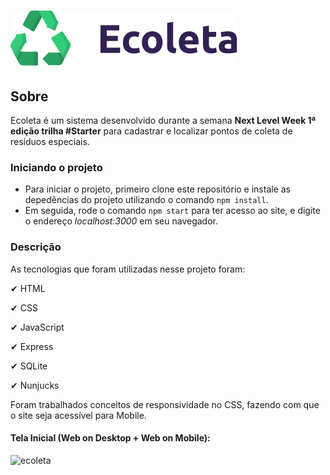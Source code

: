 # ![Ecoleta](/public/assets/logo.svg)
 
 ## Sobre
 
 Ecoleta é um sistema desenvolvido durante a semana **Next Level Week 1ª edição trilha #Starter** para cadastrar e localizar pontos de coleta de resíduos especiais.
 
 ### Iniciando o projeto
 
 * Para iniciar o projeto, primeiro clone este repositório e instale as depedências do projeto utilizando o comando `npm install`.
 * Em seguida, rode o comando `npm start` para ter acesso ao site, e digite o endereço *localhost:3000* em seu navegador.  
 
 ### Descrição
 
 As tecnologias que foram utilizadas nesse projeto foram:
 
 ✔ HTML
 
 ✔ CSS
 
 ✔ JavaScript
 
 ✔ Express
 
 ✔ SQLite
 
 ✔ Nunjucks
 
 Foram trabalhados conceitos de responsividade no CSS, fazendo com que o site seja acessível para Mobile.
 
 #### Tela Inicial (Web on Desktop + Web on Mobile):
 ![ecoleta](https://media-exp1.licdn.com/dms/image/C4E22AQG_NFlIiVa8dg/feedshare-shrink_2048_1536/0?e=1599696000&v=beta&t=0KmDUYlqTJ28vHWs_EkB6m8AZEnDhV7E1-w7FvQ-Kqk)
